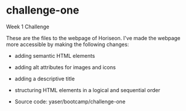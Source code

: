# challenge-one
Week 1 Challenge

These are the files to the webpage of Horiseon. I've made the webpage more accessible by making the following changes:

- adding semantic HTML elements

- adding alt attributes for images and icons

- adding a descriptive title

- structuring HTML elements in a logical and sequential order


* Source code: yaser/bootcamp/challenge-one